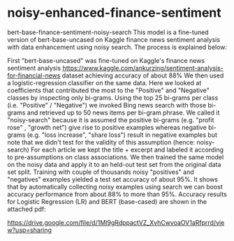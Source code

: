 # noisy-enhanced-finance-sentiment

bert-base-finance-sentiment-noisy-search
This model is a fine-tuned version of bert-base-uncased on Kaggle finance news sentiment analysis with data enhancement using noisy search. The process is explained below:

First "bert-base-uncased" was fine-tuned on Kaggle's finance news sentiment analysis https://www.kaggle.com/ankurzing/sentiment-analysis-for-financial-news dataset achieving accuracy of about 88%
We then used a logistic-regression classifier on the same data. Here we looked at coefficients that contributed the most to the "Positive" and "Negative" classes by inspecting only bi-grams.
Using the top 25 bi-grams per class (i.e. "Positive" / "Negative") we invoked Bing news search with those bi-grams and retrieved up to 50 news items per bi-gram phrase.
We called it "noisy-search" because it is assumed the positive bi-grams (e.g. "profit rose" , "growth net") give rise to positive examples whereas negative bi-grams (e.g. "loss increase", "share loss") result in negative examples but note that we didn't test for the validity of this assumption (hence: noisy-search)
For each article we kept the title + excerpt and labeled it according to pre-assumptions on class associations.
We then trained the same model on the noisy data and apply it to an held-out test set from the original data set split.
Training with couple of thousands noisy "positives" and "negatives" examples yielded a test set accuracy of about 95%.
It shows that by automatically collecting noisy examples using search we can boost accuracy performance from about 88% to more than 95%.
Accuracy results for Logistic Regression (LR) and BERT (base-cased) are shown in the attached pdf:

https://drive.google.com/file/d/1MI9gRdppactVZ_XvhCwvoaOV1aRfprrd/view?usp=sharing
